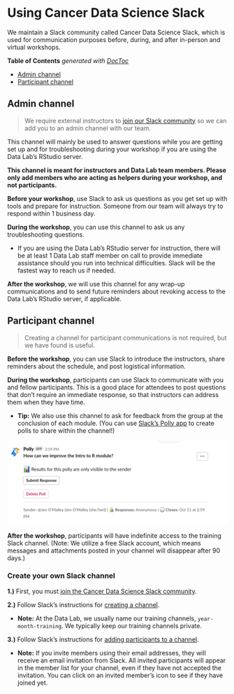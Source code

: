 # Using Cancer Data Science Slack

We maintain a Slack community called Cancer Data Science Slack, which is used for communication purposes before, during, and after in-person and virtual workshops. 

<!-- START doctoc generated TOC please keep comment here to allow auto update -->
<!-- DON'T EDIT THIS SECTION, INSTEAD RE-RUN doctoc TO UPDATE -->
**Table of Contents**  *generated with [DocToc](https://github.com/thlorenz/doctoc)*

* [Admin channel](#admin-channel)
* [Participant channel](#participant-channel)

<!-- END doctoc generated TOC please keep comment here to allow auto update -->

## Admin channel

> We require external instructors to [join our Slack community](https://ccdatalab.org/slack) so we can add you to an admin channel with our team. 

This channel will mainly be used to answer questions while you are getting set up and for troubleshooting during your workshop if you are using the Data Lab’s RStudio server. 

**This channel is meant for instructors and Data Lab team members. 
Please only add members who are acting as helpers during your workshop, and not participants.**

**Before your workshop**, use Slack to ask us questions as you get set up with tools and prepare for instruction. 
Someone from our team will always try to respond within 1 business day.

**During the workshop**, you can use this channel to ask us any troubleshooting questions. 

* If you are using the Data Lab’s RStudio server for instruction, there will be at least 1 Data Lab staff member on call to provide immediate assistance should you run into technical difficulties. Slack will be the fastest way to reach us if needed.

**After the workshop**, we will use this channel for any wrap-up communications and to send future reminders about revoking access to the Data Lab’s RStudio server, if applicable.

## Participant channel

> Creating a channel for participant communications is not required, but we have found is useful.

**Before the workshop**, you can use Slack to introduce the instructors, share reminders about the schedule, and post logistical information.

**During the workshop**, participants can use Slack to communicate with you and fellow participants. 
This is a good place for attendees to post questions that don’t require an immediate response, so that instructors can address them when they have time. 

* **Tip:** We also use this channel to ask for feedback from the group at the conclusion of each module. (You can use [Slack’s Polly app](https://www.polly.ai/help/slack/creating-polls) to create polls to share within the channel!)

<img src="screenshots/polly-example.png" width=800>

**After the workshop**, participants will have indefinite access to the training Slack channel. 
(Note: We utilize a free Slack account, which means messages and attachments posted in your channel will disappear after 90 days.)

### Create your own Slack channel

**1.)** First, you must [join the Cancer Data Science Slack community](https://ccdatalab.org/slack).

**2.)** Follow Slack’s instructions for [creating a channel](https://slack.com/help/articles/201402297-Create-a-channel). 

* **Note:** At the Data Lab, we usually name our training channels, `year-month-training`. We typically keep our training channels private.

**3.)** Follow Slack’s instructions for [adding participants to a channel](https://slack.com/help/articles/201980108-Add-people-to-a-channel). 

* **Note:** If you invite members using their email addresses, they will receive an email invitation from Slack. All invited participants will appear in the member list for your channel, even if they have not accepted the invitation. You can click on an invited member’s icon to see if they have joined yet.
